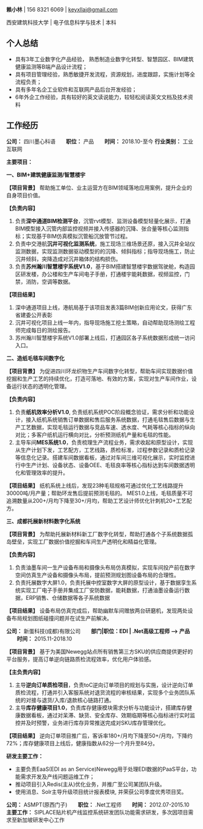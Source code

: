 
<!-- <div style="float:right">
    <img src="http://innomind-zj.smartbx.top/keyxllai.jpg" width="150">
</div> -->

**赖小林** | 156 8321 6069 | keyxllai@gmail.com

西安建筑科技大学 | 电子信息科学与技术 | 本科  


<h2>个人总结</h2>


- 具有3年工业数字化产品经验， 熟悉制造业数字化转型、智慧园区、BIM建筑健康监测等B端产品设计流程；
- 具有项目管理经验，熟悉敏捷开发流程，资源规划，进度跟踪，实施计划等全流程负责；
- 具有多年名企工业软件和互联网产品后台开发经验；
- 6年外企工作经验，具有较好的英文读说能力，较轻松阅读英文文档及技术资料


<h2>工作经历</h2>

**公司：** 四川墨心科语&emsp;&emsp;**职位：** 产品&emsp;&emsp;**时间：** 2018.10-至今
**行业类别：** 工业互联网

 **主要项目：** 

 **一、BIM+建筑健康监测/智慧楼宇**

**【项目背景】** 帮助施工单位、业主运营方在BIM领域落地应用案例，提升企业的自身项目价值。

**【负责内容】** 

1. 负责**深中通道BIM检测平台**，沉管rvt模型、监测设备模型轻量化展示，打通BIM模型接入沉管内部监控视频并接入传感器的沉降、张合量等核心监测指标；实现基于BIM仿真模拟沉管船沉放管节过程。
2. 负责中交港航**沉井可视化监测系统**，施工现场三维场景还原，接入沉井全站仪监测数据，实现监测数据驱动模型的的沉降、倾斜指标；指导现场施工，防止沉井倾斜，突降造成对沉井箱体的结构损伤。
3. 负责**苏州瀚川智慧楼宇系统V1.0**，基于BIM搭建智慧楼宇数据驾驶舱，构造园区研发楼，办公楼和生产车间电子手册，打通楼宇能耗数据，视频监控，门禁，消防，空调等数据。

**【项目结果】** 

1. 深中通道项目上线，港航局基于该项目发表3篇BIM创新应用论文，获得广东省建委公开表彰
2. 沉井可视化项目上线一年内，指导现场施工挖土策略，自动帮助现场测绘工程师完成每日的测绘报告。
3. 苏州瀚川智慧楼宇系统V1.0部署上线后，打通园区各子系统数据形成统一访问入口。
  
**二、造纸毛毯车间数字化**

 **【项目背景】** 为促进四川环龙织物生产车间数字化转型，帮助车间实现数据价值挖掘和生产工艺的持续优化，打造可落地、有效的方案，实现对生产车间作业，设备运行状态的透明化管理。

**【负责内容】**

1. 负责**纸机效率分析V1.0**, 负责纸机系统POC阶段概念验证，需求分析和功能设计，接入纸机系统销售订单数据和售后服务系统数据，打通毛毯售后数据与生产工艺数据，实现毛毯运行数据与竞品车速、透水度、气耗等核心指标的纵向对比；多客户纸机运行横向对比，分析预测纸机产量和毛毯的性能。
2. 主导车间**MES系统1.0**，负责梳理生产流程业务，需求收起和原型设计，实现从生产计划下发，工艺配方，工艺线路，质检标准，过程参数记录和质检记录等信息化记录。搭建车间数据看板，通过对车间三维可视化展示，实时监控进行中生产计划、设备状态、设备OEE、毛毯良率等核心指标达到车间数据透明化和管理效率的提升。

**【项目结果】**
纸机系统上线后，发现23种毛毯规格可通过优化工艺线路提升30000吨/月产量；帮助环龙售后提前预测毛毯的。
MES1.0上线，毛毯质量不可追溯数量从200+/月均下降至30+/月均，帮助工艺设计师优化针刺机20+工艺配方。

**三、成都托展新材料数字化系统**

  **【项目背景】**
  为帮助托展新材料新工厂数字化转型，帮助打通各个子系统数据孤岛壁垒，实现工厂数据价值挖掘和车间生产透明化和精益化管理。

**【负责内容】**

1. 负责油墨车间一生产设备布局和摄像头布局仿真模拟，实现车间投产前在数字空间仿真生产设备和摄像头布局，提前预测规划图设备布局的合理性。
2. 负责托展数字大屏1.0，负责托展中控室数字大屏的原型设计，基于数据孪生系统实现工厂电子手册并集成工厂安防数据，能耗数据，打通油墨设备运行数据，ERP销售、仓储数据等各子系统数据

**【项目结果】**
设备布局仿真完成后，帮助幽默车间赠放两台研磨机，发现两处设备布局规划图纸碰撞问题并在试生产前解决。
  

**公司：** 新蛋科技(成都)有限公司&emsp;&emsp;**部门|职位：EDI | .Net高级工程师 --> 产品** &emsp;&emsp;**时间：** 2015.11-2018.10

**【项目背景】** 基于为美国Newegg站点所有销售第三方SKU的供应商提供更好的平台服务，提高订单逆向链路质检流程效率，优化用户体验感。

**【主负责内容】**

1. 主导**逆向订单质检项目**，负责toC逆向订单项目的规划与实施，设计逆向订单质检流程，打通并引入客服系统对退货流程的审核结果，实现多个业务团队系统的对接与退货/入库/退款核心链路打通。
2. 主导**库存健康项目1.0**，负责库存健康模块需求分析与功能设计，搭建库存健康数据看板，通过对呆滞、缺货、安全库存、效期临期等核心指标进行实时监控并及时预警，业务进行库存异常推送完成对SKU库存管理优化。

**【项目结果】** 逆向订单项目推广后，客诉率180+/月均下降至50+/月均，下降约72%；库存健康项目上线后，健康指数从62分一个月升至84分。
 
**研发主要工作：**
 - 主要负责EaaS(EDI as an Service)Newegg用于处理EDI数据的PaaS平台，功能需求开发及产线问题运维工作；
 - 推动项目引入Redis(主从)优化业务，并推广至公司某团队升级。
 - 使用消息、Solr主导升级项目统计报表模块,  并荣获公司季度优秀项目奖。

**公司：** ASMPT(原西门子)&emsp;&emsp;**职位：** .Net工程师&emsp;&emsp;**时间：** 2012.07-2015.10  
**主要工作：** SIPLACE贴片机产线监控系统研发团队功能需求研发，多次因项目需求至新加坡研发中心工作


